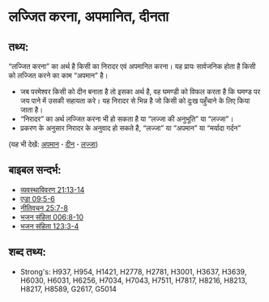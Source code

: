 # लज्जित करना, अपमानित, दीनता #

## तथ्य: ##

“लज्जित करना” का अर्थ है किसी का निरादर एवं अपमानित करना। यह प्रायः सार्वजनिक होता है किसी को लज्जित करने का काम “अपमान” है। 

* जब परमेश्वर किसी को दीन बनाता है तो इसका अर्थ है, वह घमण्डी को विफल करता है कि घमण्ड पर जय पाने में उसकी सहायता करे। यह निरादर से भिन्न है जो किसी को दुःख पहुँचाने के लिए किया जाता है।
* “निरादर” का अर्थ लज्जित करना भी हो सकता है या “लज्जा की अनुभूति”  या “लज्जा”।
* प्रकरण के अनुसार निरादर के अनुवाद हो सकते है, “लज्जा” या “अपमान” या “मर्यादा गर्दन”

(यह भी देखें: [अपमान](../other/disgrace.md) **·** [दीन](../kt/humble.md) **·** [लज्जा](../other/shame.md))

## बाइबल सन्दर्भ: ##

* [व्यवस्थाविवरण 21:13-14](rc://en/tn/help/deu/21/13)
* [एज्रा 09:5-6](rc://en/tn/help/ezr/09/05)
* [नीतिवचन 25:7-8](rc://en/tn/help/pro/25/07)
* [भजन संहिता 006:8-10](rc://en/tn/help/psa/006/008)
* [भजन संहिता 123:3-4](rc://en/tn/help/psa/123/003)

## शब्द तथ्य: ##

* Strong's: H937, H954, H1421, H2778, H2781, H3001, H3637, H3639, H6030, H6031, H6256, H7034, H7043, H7511, H7817, H8216, H8213, H8217, H8589, G2617, G5014
